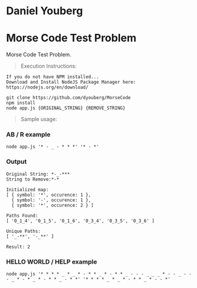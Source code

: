 # Daniel Youberg
# Morse Code Test Problem

Morse Code Test Problem.

> Execution Instructions:

```
If you do not have NPM installed...
Download and Install NodeJS Package Manager here: https://nodejs.org/en/download/

git clone https://github.com/dyouberg/MorseCode
npm install
node app.js {ORIGINAL_STRING} {REMOVE_STRING}
```

> Sample usage:

### AB / R example
```
node app.js '* - _ - * * *' '* - *'
```

### Output
```
Original String: *-_-***
String to Remove:*-*

Initialized map:
[ { symbol: '*', occurence: 1 },
  { symbol: '-', occurence: 1 },
  { symbol: '*', occurence: 2 } ]

Paths Found:
[ '0_1_4', '0_1_5', '0_1_6', '0_3_4', '0_3_5', '0_3_6' ]

Unique Paths:
[ '_-**', '-_**' ]

Result: 2
```

### HELLO WORLD / HELP example
```
node app.js '* * * * _ * _ * - * * _ * - * * _ - - - _ _ _ * - - _ - - - _ * - * _ * - * * _ - * *' '* * * * _ * _ * - * * _ * - - *'
```
